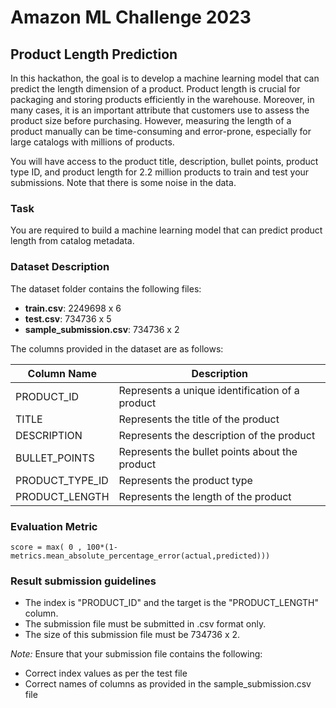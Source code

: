 # Amazon ML Challenge 2023

## Product Length Prediction

In this hackathon, the goal is to develop a machine learning model that can predict the length dimension of a product. Product length is crucial for packaging and storing products efficiently in the warehouse. Moreover, in many cases, it is an important attribute that customers use to assess the product size before purchasing. However, measuring the length of a product manually can be time-consuming and error-prone, especially for large catalogs with millions of products.

You will have access to the product title, description, bullet points, product type ID, and product length for 2.2 million products to train and test your submissions. Note that there is some noise in the data.

### Task

You are required to build a machine learning model that can predict product length from catalog metadata.

### Dataset Description

The dataset folder contains the following files: 

- **train.csv**: 2249698 x 6
- **test.csv**: 734736 x 5
- **sample_submission.csv**: 734736 x 2

The columns provided in the dataset are as follows:

| Column Name      | Description |
| ----------- | ----------- |
| PRODUCT_ID      | Represents a unique identification of a product |
| TITLE   | Represents the title of the product        |
| DESCRIPTION | Represents the description of the product |
| BULLET_POINTS | Represents the bullet points about the product |
| PRODUCT_TYPE_ID | Represents the product type |
| PRODUCT_LENGTH | Represents the length of the product |

### Evaluation Metric

``` score = max( 0 , 100*(1-metrics.mean_absolute_percentage_error(actual,predicted))) ```

### Result submission guidelines

- The index is "PRODUCT_ID" and the target is the "PRODUCT_LENGTH" column. 
- The submission file must be submitted in .csv format only.
- The size of this submission file must be  734736 x 2.

*Note:* Ensure that your submission file contains the following:

- Correct index values as per the test file
- Correct names of columns as provided in the sample_submission.csv file

